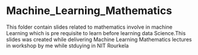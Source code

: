 # Machine_Learning_Mathematics
This folder contain slides related to mathematics involve in machine Learning which is pre requisite to learn before learning data Science.This slides was created while delivering Machine Learning Mathematics lectures in workshop by me while stduying in NIT Rourkela
